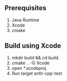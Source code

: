 Prerequisites
-----------------
1. Java Runtime
2. Xcode
3. cmake


Build using Xcode
-------------------
1. mkdir build && cd build
2. cmake .. -G Xcode
3. open *.xcodeproj
4. Run target antlr-cpp-test
